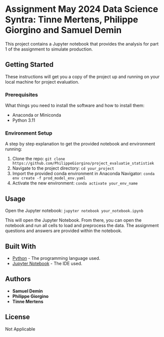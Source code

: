 # Assignment May 2024 Data Science Syntra: Tinne Mertens, Philippe Giorgino and Samuel Demin

This project contains a Jupyter notebook that provides the analysis for part 1 of the assignment to simulate production.

## Getting Started

These instructions will get you a copy of the project up and running on your local machine for project evaluation.

### Prerequisites

What things you need to install the software and how to install them:

- Anaconda or Miniconda
- Python 3.11

### Environment Setup

A step by step explanation to get the provided notebook and environment running:

1. Clone the repo: `git clone https://github.com/PhilippeGiorgino/project_evaluatie_statistiek`
2. Navigate to the project directory: `cd your_project`
3. Import the provided conda environment in Anaconda Navigator: `conda env create -f prod_model_env.yaml`
4. Activate the new environment: `conda activate your_env_name`

## Usage
Open the Jupyter notebook: `jupyter notebook your_notebook.ipynb`

This will open the Jupyter Notebook. From there, you can open the notebook and run all cells to load and preprocess the data. 
The assignment questions and answers are provided within the notebook.

## Built With

* [Python](https://www.python.org/) - The programming language used.
* [Jupyter Notebook](https://jupyter.org/) - The IDE used.

## Authors

* **Samuel Demin** 
* **Philippe Giorgino** 
* **Tinne Mertens** 

## License

Not Applicable

